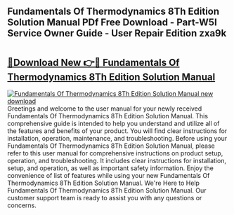 ## Fundamentals Of Thermodynamics 8Th Edition Solution Manual PDf Free Download - Part-W5I Service Owner Guide - User Repair Edition zxa9k

# <h2><a href="http://bc90231.oget.top/?id=Fundamentals+Of+Thermodynamics+8Th+Edition+Solution+Manual">🔗Download New 👉🔴 Fundamentals Of Thermodynamics 8Th Edition Solution Manual</a></h2>

[![Fundamentals Of Thermodynamics 8Th Edition Solution Manual new download](https://i.imgur.com/5g1atiW.png)](http://bc90231.oget.top/?id=Fundamentals+Of+Thermodynamics+8Th+Edition+Solution+Manual)
Greetings and welcome to the user manual for your newly received Fundamentals Of Thermodynamics 8Th Edition Solution Manual. This comprehensive guide is intended to help you understand and utilize all of the features and benefits of your product. You will find clear instructions for installation, operation, maintenance, and troubleshooting. Before using your Fundamentals Of Thermodynamics 8Th Edition Solution Manual, please refer to this user manual for comprehensive instructions on product setup, operation, and troubleshooting. It includes clear instructions for installation, setup, and operation, as well as important safety information. Enjoy the convenience of list of features while using your new Fundamentals Of Thermodynamics 8Th Edition Solution Manual. We're Here to Help Fundamentals Of Thermodynamics 8Th Edition Solution Manual. Our customer support team is ready to assist you with any questions or concerns.
